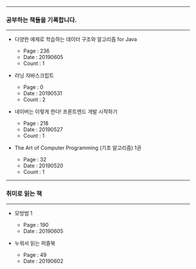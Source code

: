 * * *
### 공부하는 책들을 기록합니다. 
* * *
- 다양한 예제로 학습하는 데이터 구조와 알고리즘 for Java
    - Page : 236
    - Date : 20190605 
    - Count : 1

- 러닝 자바스크립트 
    - Page : 0
    - Date : 20190531
    - Count : 2

- 네이버는 이렇게 한다! 프론트엔드 개발 시작하기
    - Page : 218
    - Date : 20190527
    - Count : 1

- The Art of Computer Programming (기초 알고리즘) 1권 
    - Page : 32
    - Date : 20190520
    - Count : 1  
* * *
### 취미로 읽는 책 
* * *
- 모방범 1 
    -  Page : 190
    -  Date : 20190605

- 누워서 읽는 퍼즐북
    - Page : 49
    - Date : 20190602
